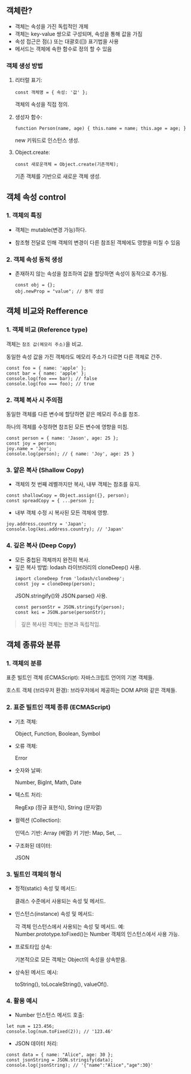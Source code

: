 ## 객체란?

- 객체는 속성을 가진 독립적인 개체
- 객체는 key-value 쌍으로 구성되며, 속성을 통해 값을 가짐
- 속성 접근은 점(.) 또는 대괄호([]) 표기법을 사용
- 메서드는 객체에 속한 함수로 정의 할 수 있음

### 객체 생성 방법

1. 리터럴 표기:

    `const 객체명 = { 속성: '값' };`

    객체의 속성을 직접 정의.

2. 생성자 함수:

    `function Person(name, age) { this.name = name; this.age = age; }`

    new 키워드로 인스턴스 생성.

3. Object.create:

    `const 새로운객체 = Object.create(기존객체);`

    기존 객체를 기반으로 새로운 객체 생성.



## 객체 속성 control

### 1. 객체의 특징
- 객체는 mutable(변경 가능)하다.

- 참조형 전달로 인해 객체의 변경이 다른 참조된 객체에도 영향을 미칠 수 있음

### 2. 객체 속성 동적 생성

- 존재하지 않는 속성을 참조하여 값을 할당하면 속성이 동적으로 추가됨.
    ```
    const obj = {};
    obj.newProp = "value"; // 동적 생성
    ```



## 객체 비교와 Refference

### 1. 객체 비교 (Reference type)
객체는 `참조 값(메모리 주소)`을 비교.

동일한 속성 값을 가진 객체라도 메모리 주소가 다르면 다른 객체로 간주.

```
const foo = { name: 'apple' };
const bar = { name: 'apple' };
console.log(foo === bar); // false
console.log(foo === foo); // true
```

### 2. 객체 복사 시 주의점
동일한 객체를 다른 변수에 할당하면 같은 메모리 주소를 참조.

하나의 객체를 수정하면 참조된 모든 변수에 영향을 미침.

```
const person = { name: 'Jason', age: 25 };
const joy = person;
joy.name = 'Joy';
console.log(person); // { name: 'Joy', age: 25 }
```

### 3. 얕은 복사 (Shallow Copy)
- 객체의 첫 번째 레벨까지만 복사, 내부 객체는 참조를 유지.

```
const shallowCopy = Object.assign({}, person);
const spreadCopy = { ...person };
```

- 내부 객체 수정 시 복사된 모든 객체에 영향.
```
joy.address.country = 'Japan';
console.log(kei.address.country); // 'Japan'
```

### 4. 깊은 복사 (Deep Copy)
- 모든 중첩된 객체까지 완전히 복사.
- 깊은 복사 방법:
    lodash 라이브러리의 cloneDeep() 사용.
    ```
    import cloneDeep from 'lodash/cloneDeep';
    const joy = cloneDeep(person);
    ```
    JSON.stringify()와 JSON.parse() 사용.
    ```
    const personStr = JSON.stringify(person);
    const kei = JSON.parse(personStr);
    ```
> 깊은 복사된 객체는 원본과 독립적임.



## 객체 종류와 분류

### 1. 객체의 분류
표준 빌트인 객체 (ECMAScript): 자바스크립트 언어의 기본 객체들.

호스트 객체 (브라우저 환경): 브라우저에서 제공하는 DOM API와 같은 객체들.

### 2. 표준 빌트인 객체 종류 (ECMAScript)
- 기초 객체:

    Object, Function, Boolean, Symbol
- 오류 객체:

    Error
- 숫자와 날짜:

    Number, BigInt, Math, Date
- 텍스트 처리:

    RegExp (정규 표현식), String (문자열)
- 컬렉션 (Collection):

    인덱스 기반: Array (배열)
    키 기반: Map, Set, ...
- 구조화된 데이터:

    JSON


### 3. 빌트인 객체의 형식
- 정적(static) 속성 및 메서드:

    클래스 수준에서 사용되는 속성 및 메서드.
- 인스턴스(instance) 속성 및 메서드:

    각 객체 인스턴스에서 사용되는 속성 및 메서드.
    예: Number.prototype.toFixed()는 Number 객체의 인스턴스에서 사용 가능.
- 프로토타입 상속:

    기본적으로 모든 객체는 Object의 속성을 상속받음.
- 상속된 메서드 예시:

    toString(), toLocaleString(), valueOf().


### 4. 활용 예시
- Number 인스턴스 메서드 호출:

```
let num = 123.456;
console.log(num.toFixed(2)); // '123.46'
```

- JSON 데이터 처리:
```
const data = { name: "Alice", age: 30 };
const jsonString = JSON.stringify(data);
console.log(jsonString); // '{"name":"Alice","age":30}'